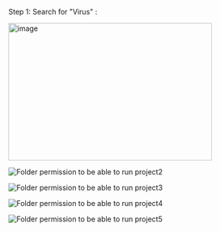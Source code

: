 
Step 1: Search for "Virus" : 

<img width="402" height="271" alt="image" src="https://github.com/user-attachments/assets/35f868c9-0027-4f9a-bcd6-9ae72a605a93" />


![Folder permission to be able to run project2](https://github.com/sopra-steria-norge/cloud-akademiet-course-files/blob/main/images/ef-core-migration-images/folder-permissions2.png)


![Folder permission to be able to run project3](https://github.com/sopra-steria-norge/cloud-akademiet-course-files/blob/main/images/ef-core-migration-images/folder-permissions3.png)

![Folder permission to be able to run project4](https://github.com/sopra-steria-norge/cloud-akademiet-course-files/blob/main/images/ef-core-migration-images/folder-permissions4.png)

![Folder permission to be able to run project5](https://github.com/sopra-steria-norge/cloud-akademiet-course-files/blob/main/images/ef-core-migration-images/folder-permissions5.png)
